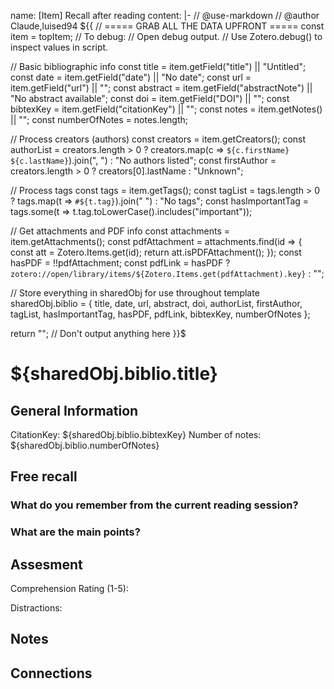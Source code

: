 name: [Item] Recall after reading
content: |-
// @use-markdown
// @author Claude,luised94
${{
// ===== GRAB ALL THE DATA UPFRONT =====
const item = topItem;
// To debug:
// Open debug output.
// Use Zotero.debug() to inspect values in script.

// Basic bibliographic info
const title = item.getField("title") || "Untitled";
const date = item.getField("date") || "No date";
const url = item.getField("url") || "";
const abstract = item.getField("abstractNote") || "No abstract available";
const doi = item.getField("DOI") || "";
const bibtexKey = item.getField("citationKey") || "";
const notes = item.getNotes() || "";
const numberOfNotes = notes.length;

// Process creators (authors)
const creators = item.getCreators();
const authorList = creators.length > 0 
 ? creators.map(c => `${c.firstName} ${c.lastName}`).join(", ")
 : "No authors listed";
const firstAuthor = creators.length > 0 
 ? creators[0].lastName 
 : "Unknown";

// Process tags
const tags = item.getTags();
const tagList = tags.length > 0 
 ? tags.map(t => `#${t.tag}`).join(" ")
 : "No tags";
const hasImportantTag = tags.some(t => t.tag.toLowerCase().includes("important"));

// Get attachments and PDF info
const attachments = item.getAttachments();
const pdfAttachment = attachments.find(id => {
 const att = Zotero.Items.get(id);
 return att.isPDFAttachment();
});
const hasPDF = !!pdfAttachment;
const pdfLink = hasPDF ? `zotero://open/library/items/${Zotero.Items.get(pdfAttachment).key}` : "";

// Store everything in sharedObj for use throughout template
sharedObj.biblio = {
 title, date, url, abstract, doi,
 authorList, firstAuthor,
 tagList, hasImportantTag,
 hasPDF, pdfLink,
 bibtexKey, numberOfNotes
};

return ""; // Don't output anything here
}}$

# ${sharedObj.biblio.title}
## General Information
CitationKey: ${sharedObj.biblio.bibtexKey}
Number of notes: ${sharedObj.biblio.numberOfNotes}

## Free recall

### What do you remember from the current reading session?
### What are the main points?

## Assesment
Comprehension Rating (1-5):

Distractions:

## Notes

## Connections
